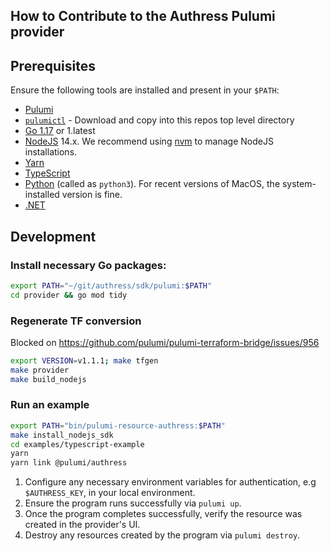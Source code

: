 ## How to Contribute to the Authress Pulumi provider

## Prerequisites

Ensure the following tools are installed and present in your `$PATH`:

- [Pulumi](https://www.pulumi.com/docs/install/)
- [`pulumictl`](https://github.com/pulumi/pulumictl/releases) - Download and copy into this repos top level directory
- [Go 1.17](https://golang.org/dl/) or 1.latest
- [NodeJS](https://nodejs.org/en/) 14.x.  We recommend using [nvm](https://github.com/nvm-sh/nvm) to manage NodeJS installations.
- [Yarn](https://yarnpkg.com/)
- [TypeScript](https://www.typescriptlang.org/)
- [Python](https://www.python.org/downloads/) (called as `python3`).  For recent versions of MacOS, the system-installed version is fine.
- [.NET](https://dotnet.microsoft.com/download)

## Development

### Install necessary Go packages:

```sh
export PATH="~/git/authress/sdk/pulumi:$PATH"
cd provider && go mod tidy
```

### Regenerate TF conversion
Blocked on https://github.com/pulumi/pulumi-terraform-bridge/issues/956

```sh
export VERSION=v1.1.1; make tfgen
make provider
make build_nodejs
```

### Run an example

```sh
export PATH="bin/pulumi-resource-authress:$PATH"
make install_nodejs_sdk
cd examples/typescript-example
yarn
yarn link @pulumi/authress
```

1. Configure any necessary environment variables for authentication, e.g `$AUTHRESS_KEY`, in your local environment.
1. Ensure the program runs successfully via `pulumi up`.
1. Once the program completes successfully, verify the resource was created in the provider's UI.
1. Destroy any resources created by the program via `pulumi destroy`.